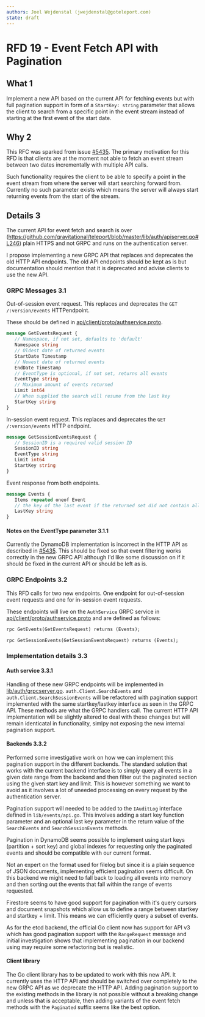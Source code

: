 ```yaml
---
authors: Joel Wejdenstal (jwejdenstal@goteleport.com)
state: draft
---
```


# RFD 19 - Event Fetch API with Pagination

## What 1

Implement a new API based on the current API for fetching events
but with full pagination support in form of a `StartKey: string` parameter that allows the client to search from a specific point in the event stream instead of starting at the first event of the start date.

## Why 2

This RFC was sparked from issue [#5435](https://github.com/gravitational/teleport/issues/5435).
The primary motivation for this RFD is that clients are at the moment not able to fetch an event stream between two dates incrementally with multiple API calls.

Such functionality requires the client to be able to specify a point in the event stream from where the server will start searching forward from. Currently no such parameter exists which means the server will always start returning events from the start of the stream.

## Details 3

The current API for event fetch and search is over (https://github.com/gravitational/teleport/blob/master/lib/auth/apiserver.go#L246) plain HTTPS and not GRPC and runs on the authentication server.

I propose implementing a new GRPC API that replaces and deprecates the old HTTP API endpoints. The old API endpoints should be kept as is but documentation should mention that it is deprecated and advise clients to use the new API.

### GRPC Messages 3.1

Out-of-session event request.
This replaces and deprecates the `GET /:version/events` HTTPendpoint.

These should be defined in [api/client/proto/authservice.proto](https://github.com/gravitational/teleport/blob/master/api/client/proto/authservice.proto).

```protobuf
message GetEventsRequest {
   // Namespace, if not set, defaults to 'default'
   Namespace string
   // Oldest date of returned events
   StartDate Timestamp
   // Newest date of returned events
   EndDate Timestamp
   // EventType is optional, if not set, returns all events
   EventType string
   // Maximum amount of events returned
   Limit int64
   // When supplied the search will resume from the last key
   StartKey string
}
```

In-session event request.
This replaces and deprecates the `GET /:version/events` HTTP endpoint.

```protobuf
message GetSessionEventsRequest {
   // SessionID is a required valid session ID
   SessionID string
   EventType string
   Limit int64
   StartKey string
}
```

Event response from both endpoints.

```protobuf
message Events { 
   Items repeated oneof Event
   // the key of the last event if the returned set did not contain all events found i.e limit < actual amount. this is the key clients can supply in another API request to continue fetching events from the previous last position
   LastKey string
}
```

#### Notes on the EventType parameter 3.1.1

Currently the DynamoDB implementation is incorrect in the HTTP API as described in [#5435](https://github.com/gravitational/teleport/issues/5435). This should be fixed so that event filtering works correctly in the new GRPC API although I'd like some discussion on if it should be fixed in the current API or should be left as is.

### GRPC Endpoints 3.2

This RFD calls for two new endpoints. One endpoint for out-of-session event requests and one for in-session event requests.

These endpoints will live on the `AuthService` GRPC service in [api/client/proto/authservice.proto](https://github.com/gravitational/teleport/blob/master/api/client/proto/authservice.proto) and are defined as follows:

```proto
rpc GetEvents(GetEventsRequest) returns (Events);
```

```proto
rpc GetSessionEvents(GetSessionEventsRequest) returns (Events);
```

### Implementation details 3.3

#### Auth service 3.3.1

Handling of these new GRPC endpoints will be implemented in [lib/auth/grpcserver.go](https://github.com/gravitational/teleport/blob/master/lib/auth/grpcserver.go). `auth.Client.SearchEvents` and `auth.Client.SearchSessionEvents` will be refactored with pagination support implemented with the same startkey/lastkey interface as seen in the GRPC API. These methods are what the GRPC handlers call. The current HTTP API implementation will be slightly altered to deal with these changes but will remain identicatal in functionality, simlpy not exposing the new internal pagination support.

#### Backends 3.3.2

Performed some investigative work on how we can implement this pagination support in the different backends. The standard solution that works with the current backend interface is to simply query all events in a given date range from the backend and then filter out the paginated section using the given start key and limit. This is however something we want to avoid as it involves a lot of uneeded processing on every request by the authentication server.

Pagination support will needed to be added to the `IAuditLog` interface defined in `lib/events/api.go`. This involves adding a start key function parameter and an optional last key parameter in the return value of the `SearchEvents` and `SearchSessionEvents` methods.

Pagination in DynamoDB seems possible to implement using start keys (partition + sort key) and global indexes for requesting only the paginated events and should be compatible with our current format.

Not an expert on the format used for filelog but since it is a plain sequence of JSON documents, implementing efficient pagination seems difficult. On this backend we might need to fall back to loading all events into memory and then sorting out the events that fall within the range of events requested.

Firestore seems to have good support for pagination with it's query cursors and document snapshots which allow us to define a range between startkey and startkey + limit. This means we can efficiently query a subset of events.

As for the etcd backend, the official Go client now has support for API v3 which has good pagination support with the `RangeRequest` message and initial investigation shows that implementing pagination in our backend using may require some refactoring but is realistic.

#### Client library

The Go client library has to be updated to work with this new API. It currently uses the HTTP API
and should be switched over completely to the new GRPC API as we deprecate the HTTP API. Adding pagination support to the existing methods in the library is not possible without a breaking change and unless that is acceptable, then adding variants of the event fetch methods with the `Paginated` suffix seems like the best option.